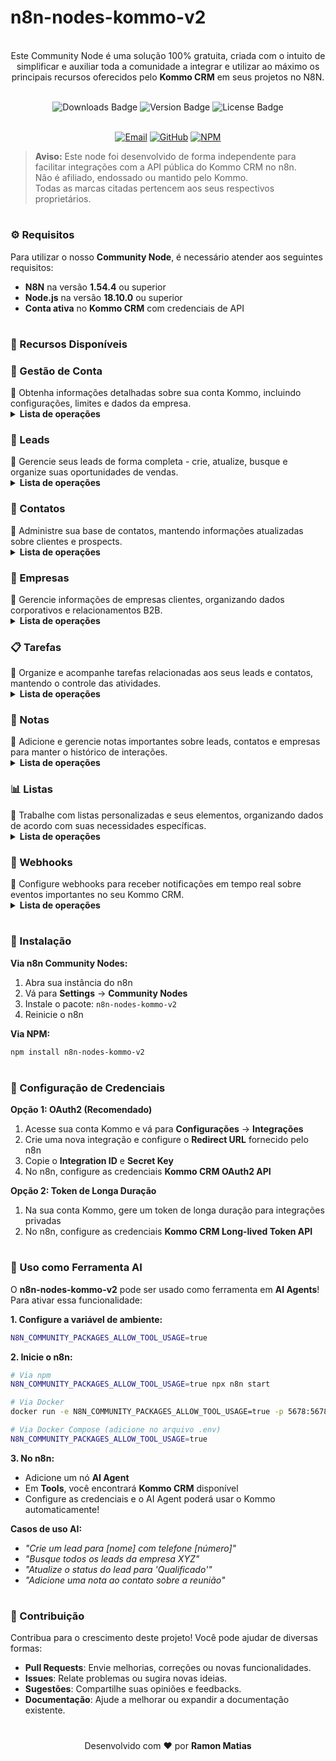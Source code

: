 # n8n-nodes-kommo-v2

<p align="center"><br>
Este Community Node é uma solução 100% gratuita, criada com o intuito de simplificar e auxiliar toda a comunidade a integrar e utilizar ao máximo os principais recursos oferecidos pelo <b>Kommo CRM</b> em seus projetos no N8N.
</p>
<br>
	
<div align="center">
  <img src="https://img.shields.io/badge/dynamic/json?url=https%3A%2F%2Fapi.npmjs.org%2Fdownloads%2Fpoint%2Flast-year%2Fn8n-nodes-kommo-v2&query=downloads&style=for-the-badge&label=Total%20de%20Downloads&labelColor=%230d1117&color=%23359514&cacheSeconds=30&link=https%3A%2F%2Fwww.npmjs.com%2Fpackage%2Fn8n-nodes-kommo-v2" alt="Downloads Badge">
  <img src="https://img.shields.io/npm/v/n8n-nodes-kommo-v2?style=for-the-badge&label=Versão&labelColor=%230d1117&color=%23007ACC" alt="Version Badge">
  <img src="https://img.shields.io/npm/l/n8n-nodes-kommo-v2?style=for-the-badge&label=Licença&labelColor=%230d1117&color=%23FFA500" alt="License Badge">
</div>
<br>

<p align="center">
  <a href="mailto:contato@ramonmatias.dev"><img src="https://img.shields.io/badge/Email-Suporte-red?style=for-the-badge&logo=gmail&logoColor=white" alt="Email"></a>     
  <a href="https://github.com/ramonmatias/n8n-nodes-kommo-v2"><img src="https://img.shields.io/badge/GitHub-Repositório-black?style=for-the-badge&logo=github&logoColor=white" alt="GitHub"></a>     
  <a href="https://www.npmjs.com/package/n8n-nodes-kommo-v2"><img src="https://img.shields.io/badge/NPM-Package-red?style=for-the-badge&logo=npm&logoColor=white" alt="NPM"></a>
</p>

> **Aviso:** Este node foi desenvolvido de forma independente para facilitar integrações com a API pública do Kommo CRM no n8n.  
> Não é afiliado, endossado ou mantido pelo Kommo.  
> Todas as marcas citadas pertencem aos seus respectivos proprietários.

<h1></h1>

<h3>⚙️ Requisitos</h3>

Para utilizar o nosso **Community Node**, é necessário atender aos seguintes requisitos:  
- **N8N** na versão **1.54.4** ou superior  
- **Node.js** na versão **18.10.0** ou superior  
- **Conta ativa** no **Kommo CRM** com credenciais de API  

<h1></h1>

<h3>📌 Recursos Disponíveis</h3>

<h3>🏢 Gestão de Conta</h3>
📝 Obtenha informações detalhadas sobre sua conta Kommo, incluindo configurações, limites e dados da empresa.
<br>
<details>
  <summary><b>Lista de operações</b></summary>
	<details>
  	<summary>   ✅ <b>Obter Informações da Conta</b></summary>
	</details>
</details>

<h3>👥 Leads</h3>
📝 Gerencie seus leads de forma completa - crie, atualize, busque e organize suas oportunidades de vendas.
<br>
<details>
  <summary><b>Lista de operações</b></summary>
	<details>
  	<summary>   ✅ <b>Listar Leads</b></summary>
	</details>
	<details>
  	<summary>   ✅ <b>Criar Leads</b></summary>
	</details>
	<details>
  	<summary>   ✅ <b>Atualizar Leads</b></summary>
	</details>
</details>

<h3>👤 Contatos</h3>
📝 Administre sua base de contatos, mantendo informações atualizadas sobre clientes e prospects.
<br>
<details>
  <summary><b>Lista de operações</b></summary>
	<details>
  	<summary>   ✅ <b>Listar Contatos</b></summary>
	</details>
	<details>
  	<summary>   ✅ <b>Criar Contatos</b></summary>
	</details>
	<details>
  	<summary>   ✅ <b>Atualizar Contatos</b></summary>
	</details>
</details>

<h3>🏢 Empresas</h3>
📝 Gerencie informações de empresas clientes, organizando dados corporativos e relacionamentos B2B.
<br>
<details>
  <summary><b>Lista de operações</b></summary>
	<details>
  	<summary>   ✅ <b>Listar Empresas</b></summary>
	</details>
	<details>
  	<summary>   ✅ <b>Criar Empresas</b></summary>
	</details>
	<details>
  	<summary>   ✅ <b>Atualizar Empresas</b></summary>
	</details>
</details>

<h3>📋 Tarefas</h3>
📝 Organize e acompanhe tarefas relacionadas aos seus leads e contatos, mantendo o controle das atividades.
<br>
<details>
  <summary><b>Lista de operações</b></summary>
	<details>
  	<summary>   ✅ <b>Listar Tarefas</b></summary>
	</details>
	<details>
  	<summary>   ✅ <b>Criar Tarefas</b></summary>
	</details>
	<details>
  	<summary>   ✅ <b>Atualizar Tarefas</b></summary>
	</details>
</details>

<h3>📝 Notas</h3>
📝 Adicione e gerencie notas importantes sobre leads, contatos e empresas para manter o histórico de interações.
<br>
<details>
  <summary><b>Lista de operações</b></summary>
	<details>
  	<summary>   ✅ <b>Listar Notas</b></summary>
	</details>
	<details>
  	<summary>   ✅ <b>Criar Notas</b></summary>
	</details>
	<details>
  	<summary>   ✅ <b>Atualizar Notas</b></summary>
	</details>
</details>

<h3>📊 Listas</h3>
📝 Trabalhe com listas personalizadas e seus elementos, organizando dados de acordo com suas necessidades específicas.
<br>
<details>
  <summary><b>Lista de operações</b></summary>
	<details>
  	<summary>   ✅ <b>Listar Listas</b></summary>
	</details>
	<details>
  	<summary>   ✅ <b>Criar Listas</b></summary>
	</details>
	<details>
  	<summary>   ✅ <b>Atualizar Listas</b></summary>
	</details>
	<details>
  	<summary>   ✅ <b>Listar Elementos de Lista</b></summary>
	</details>
	<details>
  	<summary>   ✅ <b>Criar Elementos de Lista</b></summary>
	</details>
	<details>
  	<summary>   ✅ <b>Atualizar Elementos de Lista</b></summary>
	</details>
</details>

<h3>🔔 Webhooks</h3>
📝 Configure webhooks para receber notificações em tempo real sobre eventos importantes no seu Kommo CRM.
<br>
<details>
  <summary><b>Lista de operações</b></summary>
	<details>
  	<summary>   ✅ <b>Listar Webhooks</b></summary>
	</details>
	<details>
  	<summary>   ✅ <b>Criar Webhook</b></summary>
	</details>
	<details>
  	<summary>   ✅ <b>Excluir Webhook</b></summary>
	</details>
</details>

<h1></h1>

<h3>🚀 Instalação</h3>

**Via n8n Community Nodes:**
1. Abra sua instância do n8n
2. Vá para **Settings** → **Community Nodes**
3. Instale o pacote: `n8n-nodes-kommo-v2`
4. Reinicie o n8n

**Via NPM:**
```bash
npm install n8n-nodes-kommo-v2
```

<h1></h1>

<h3>🔐 Configuração de Credenciais</h3>

**Opção 1: OAuth2 (Recomendado)**
1. Acesse sua conta Kommo e vá para **Configurações** → **Integrações**
2. Crie uma nova integração e configure o **Redirect URL** fornecido pelo n8n
3. Copie o **Integration ID** e **Secret Key**
4. No n8n, configure as credenciais **Kommo CRM OAuth2 API**

**Opção 2: Token de Longa Duração**
1. Na sua conta Kommo, gere um token de longa duração para integrações privadas
2. No n8n, configure as credenciais **Kommo CRM Long-lived Token API**

<h1></h1>

<h3>🤖 Uso como Ferramenta AI</h3>

O **n8n-nodes-kommo-v2** pode ser usado como ferramenta em **AI Agents**! Para ativar essa funcionalidade:

**1. Configure a variável de ambiente:**
```bash
N8N_COMMUNITY_PACKAGES_ALLOW_TOOL_USAGE=true
```

**2. Inicie o n8n:**
```bash
# Via npm
N8N_COMMUNITY_PACKAGES_ALLOW_TOOL_USAGE=true npx n8n start

# Via Docker
docker run -e N8N_COMMUNITY_PACKAGES_ALLOW_TOOL_USAGE=true -p 5678:5678 n8nio/n8n

# Via Docker Compose (adicione no arquivo .env)
N8N_COMMUNITY_PACKAGES_ALLOW_TOOL_USAGE=true
```

**3. No n8n:**
- Adicione um nó **AI Agent** 
- Em **Tools**, você encontrará **Kommo CRM** disponível
- Configure as credenciais e o AI Agent poderá usar o Kommo automaticamente!

**Casos de uso AI:**
- *"Crie um lead para [nome] com telefone [número]"*
- *"Busque todos os leads da empresa XYZ"*  
- *"Atualize o status do lead para 'Qualificado'"*
- *"Adicione uma nota ao contato sobre a reunião"*

<h1></h1>

<h3>🤝 Contribuição</h3>

Contribua para o crescimento deste projeto! Você pode ajudar de diversas formas:  
- **Pull Requests**: Envie melhorias, correções ou novas funcionalidades.  
- **Issues**: Relate problemas ou sugira novas ideias.  
- **Sugestões**: Compartilhe suas opiniões e feedbacks.  
- **Documentação**: Ajude a melhorar ou expandir a documentação existente.  

<h1></h1>

<p align="center">
Desenvolvido com ❤️ por <b>Ramon Matias</b>
</p>
